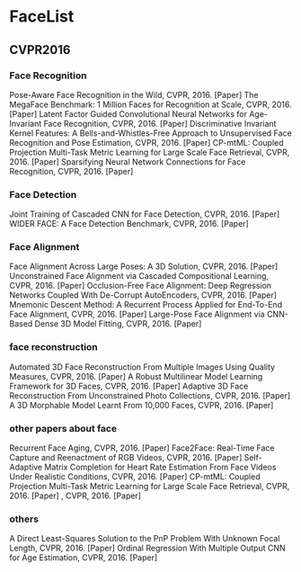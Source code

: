 # FaceList

## CVPR2016

### Face Recognition

Pose-Aware Face Recognition in the Wild, CVPR, 2016. [Paper]
The MegaFace Benchmark: 1 Million Faces for Recognition at Scale, CVPR, 2016. [Paper]
Latent Factor Guided Convolutional Neural Networks for Age-Invariant Face Recognition, CVPR, 2016. [Paper]
Discriminative Invariant Kernel Features: A Bells-and-Whistles-Free Approach to Unsupervised Face Recognition and Pose Estimation, CVPR, 2016. [Paper]
CP-mtML: Coupled Projection Multi-Task Metric Learning for Large Scale Face Retrieval, CVPR, 2016. [Paper]
Sparsifying Neural Network Connections for Face Recognition, CVPR, 2016. [Paper]

### Face Detection

Joint Training of Cascaded CNN for Face Detection, CVPR, 2016. [Paper]
WIDER FACE: A Face Detection Benchmark, CVPR, 2016. [Paper]

### Face Alignment

Face Alignment Across Large Poses: A 3D Solution, CVPR, 2016. [Paper]
Unconstrained Face Alignment via Cascaded Compositional Learning, CVPR, 2016. [Paper]
Occlusion-Free Face Alignment: Deep Regression Networks Coupled With De-Corrupt AutoEncoders, CVPR, 2016. [Paper]
Mnemonic Descent Method: A Recurrent Process Applied for End-To-End Face Alignment, CVPR, 2016. [Paper]
Large-Pose Face Alignment via CNN-Based Dense 3D Model Fitting, CVPR, 2016. [Paper]

### face reconstruction

Automated 3D Face Reconstruction From Multiple Images Using Quality Measures, CVPR, 2016. [Paper]
A Robust Multilinear Model Learning Framework for 3D Faces, CVPR, 2016. [Paper]
Adaptive 3D Face Reconstruction From Unconstrained Photo Collections, CVPR, 2016. [Paper]
A 3D Morphable Model Learnt From 10,000 Faces, CVPR, 2016. [Paper]

### other papers about face

Recurrent Face Aging, CVPR, 2016. [Paper]
Face2Face: Real-Time Face Capture and Reenactment of RGB Videos, CVPR, 2016. [Paper]
Self-Adaptive Matrix Completion for Heart Rate Estimation From Face Videos Under Realistic Conditions, CVPR, 2016. [Paper]
CP-mtML: Coupled Projection Multi-Task Metric Learning for Large Scale Face Retrieval, CVPR, 2016. [Paper]
, CVPR, 2016. [Paper]

### others

A Direct Least-Squares Solution to the PnP Problem With Unknown Focal Length, CVPR, 2016. [Paper]
Ordinal Regression With Multiple Output CNN for Age Estimation, CVPR, 2016. [Paper]
